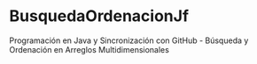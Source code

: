# BusquedaOrdenacionJf
Programación en Java y Sincronización con GitHub - Búsqueda y Ordenación en Arreglos Multidimensionales
